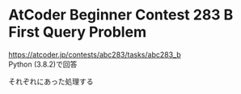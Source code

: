 # AtCoder Beginner Contest 283 B First Query Problem  
https://atcoder.jp/contests/abc283/tasks/abc283_b  
Python (3.8.2)で回答  

それぞれにあった処理する
